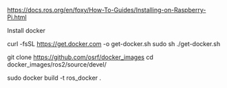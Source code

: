 https://docs.ros.org/en/foxy/How-To-Guides/Installing-on-Raspberry-Pi.html

Install docker

curl -fsSL https://get.docker.com -o get-docker.sh
sudo sh ./get-docker.sh

git clone https://github.com/osrf/docker_images
cd docker_images/ros2/source/devel/

sudo docker build -t ros_docker .

